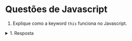 # Questões de Javascript

1. Explique como a keyword `this` funciona no Javascript.
<details>
<summary>1. Resposta</summary>
<br>
  
A keyword `this` se refere ao objeto ao qual ela pertence. Ou seja, ela possui significado diferente dependendo de onde ela é usada.

Por exemplo, se chamarmos a keyword `this` de forma isolada, ela vai se referir ao objeto global.

No caso do browser, o objeto global é o objeto `window`:

![image](https://user-images.githubusercontent.com/8127858/137424309-5b8e2749-5f72-4811-a806-bb7fc319861f.png)

**Exemplo 2:** 

No caso abaixo, temos um método (função dentro de objeto) chamado `fullname`. 

E nesse contexto o `this` se refere ao "dono" do método, que nesse exemplo é o objeto `pessoa`.

![image](https://user-images.githubusercontent.com/8127858/137424333-281e0369-9d6f-4729-91c6-b9e7ad661ad7.png)
</details>

